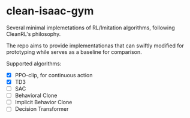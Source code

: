# clean-isaac-gym
Several minimal implemetations of RL/Imitation algorithms, following CleanRL's philosophy.

The repo aims to provide implementationas that can swiftly modified for prototyping while serves as a baseline for comparison.

Supported algorithms:
- [x] PPO-clip, for continuous action
- [x] TD3
- [ ] SAC
- [ ] Behavioral Clone
- [ ] Implicit Behavior Clone
- [ ] Decision Transformer